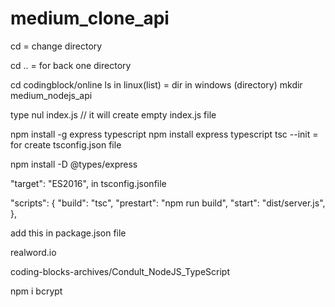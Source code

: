 # medium_clone_api

cd = change directory

cd .. = for back one directory

cd codingblock/online
ls in linux(list) = dir in windows (directory)
mkdir medium_nodejs_api

type nul index.js // it will create empty index.js file

npm install -g express typescript
npm install express typescript
tsc --init = for create tsconfig.json file

npm install -D @types/express

 "target": "ES2016",   in tsconfig.jsonfile


"scripts": {
    "build": "tsc",
    "prestart": "npm run build",
    "start": "dist/server.js",
  },

add this in package.json file

realword.io

coding-blocks-archives/Condult_NodeJS_TypeScript

npm i bcrypt
